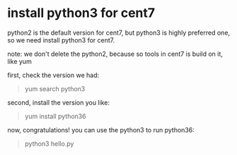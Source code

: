 # install python3 for cent7

python2 is the default version for cent7, but python3 is highly preferred one, so we need install python3 for cent7.

note: we don't delete the python2, because so tools in cent7 is build on it, like yum

first, check the version we had:
> yum search python3

second, install the version you like:

> yum install python36

now, congratulations! you can use the python3 to run python36:
> python3 hello.py




